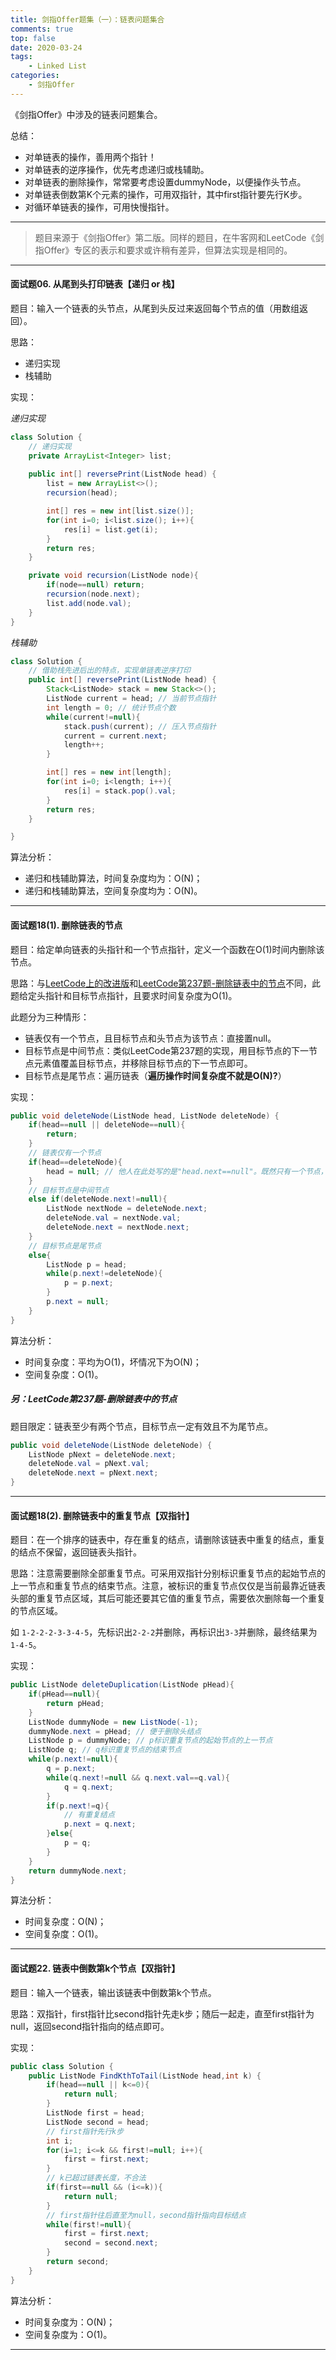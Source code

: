 ```yaml
---
title: 剑指Offer题集（一）：链表问题集合
comments: true
top: false
date: 2020-03-24
tags:
	- Linked List
categories:
	- 剑指Offer
---
```


《剑指Offer》中涉及的链表问题集合。

总结：

- 对单链表的操作，善用两个指针！
- 对单链表的逆序操作，优先考虑递归或栈辅助。
- 对单链表的删除操作，常常要考虑设置dummyNode，以便操作头节点。
- 对单链表倒数第K个元素的操作，可用双指针，其中first指针要先行K步。
- 对循环单链表的操作，可用快慢指针。

---

<!--more-->

> 题目来源于《剑指Offer》第二版。同样的题目，在牛客网和LeetCode《剑指Offer》专区的表示和要求或许稍有差异，但算法实现是相同的。

---

#### 面试题06. 从尾到头打印链表【递归 or 栈】

题目：输入一个链表的头节点，从尾到头反过来返回每个节点的值（用数组返回）。

思路：

- 递归实现
- 栈辅助

实现：

*递归实现*

```java
class Solution {
    // 递归实现
    private ArrayList<Integer> list;
    
    public int[] reversePrint(ListNode head) {
        list = new ArrayList<>();
        recursion(head);

        int[] res = new int[list.size()];
        for(int i=0; i<list.size(); i++){
            res[i] = list.get(i);
        }
        return res;
    }

    private void recursion(ListNode node){
        if(node==null) return;
        recursion(node.next);
        list.add(node.val);
    }
}
```

*栈辅助*

```java
class Solution {
    // 借助栈先进后出的特点，实现单链表逆序打印
    public int[] reversePrint(ListNode head) {
        Stack<ListNode> stack = new Stack<>();
        ListNode current = head; // 当前节点指针
        int length = 0; // 统计节点个数
        while(current!=null){
            stack.push(current); // 压入节点指针
            current = current.next;
            length++;
        }

        int[] res = new int[length];
        for(int i=0; i<length; i++){
            res[i] = stack.pop().val;
        }
        return res;
    }

}
```

算法分析：

- 递归和栈辅助算法，时间复杂度均为：O(N)；
- 递归和栈辅助算法，空间复杂度均为：O(N)。

---

#### 面试题18(1). 删除链表的节点

题目：给定单向链表的头指针和一个节点指针，定义一个函数在O(1)时间内删除该节点。

思路：与[LeetCode上的改进版](https://leetcode-cn.com/problems/shan-chu-lian-biao-de-jie-dian-lcof/)和[LeetCode第237题-删除链表中的节点](https://leetcode-cn.com/problems/delete-node-in-a-linked-list/)不同，此题给定头指针和目标节点指针，且要求时间复杂度为O(1)。

此题分为三种情形：

- 链表仅有一个节点，且目标节点和头节点为该节点：直接置null。
- 目标节点是中间节点：类似LeetCode第237题的实现，用目标节点的下一节点元素值覆盖目标节点，并移除目标节点的下一节点即可。
- 目标节点是尾节点：遍历链表（**遍历操作时间复杂度不就是O(N)?**）

实现：

```java
public void deleteNode(ListNode head, ListNode deleteNode) {
	if(head==null || deleteNode==null){
        return;
    }
    // 链表仅有一个节点
    if(head==deleteNode){
        head = null; // 他人在此处写的是"head.next==null"。既然只有一个节点，其next比如为null，认为将head置null即可实现删除。
    }
    // 目标节点是中间节点
    else if(deleteNode.next!=null){
        ListNode nextNode = deleteNode.next;
        deleteNode.val = nextNode.val;
        deleteNode.next = nextNode.next;
    }
    // 目标节点是尾节点
    else{
        ListNode p = head;
        while(p.next!=deleteNode){
            p = p.next;
        }
        p.next = null;
    }
}
```

算法分析：

- 时间复杂度：平均为O(1)，坏情况下为O(N)；
- 空间复杂度：O(1)。

##### 另：LeetCode第237题-删除链表中的节点

题目限定：链表至少有两个节点，目标节点一定有效且不为尾节点。

```java
public void deleteNode(ListNode deleteNode) {
    ListNode pNext = deleteNode.next;
    deleteNode.val = pNext.val; 
    deleteNode.next = pNext.next;
}
```

---

#### 面试题18(2). 删除链表中的重复节点【双指针】

题目：在一个排序的链表中，存在重复的结点，请删除该链表中重复的结点，重复的结点不保留，返回链表头指针。

思路：注意需要删除全部重复节点。可采用双指针分别标识重复节点的起始节点的上一节点和重复节点的结束节点。注意，被标识的重复节点仅仅是当前最靠近链表头部的重复节点区域，其后可能还要其它值的重复节点，需要依次删除每一个重复的节点区域。

如 `1-2-2-2-3-3-4-5`，先标识出`2-2-2`并删除，再标识出`3-3`并删除，最终结果为`1-4-5`。

实现：

```java
public ListNode deleteDuplication(ListNode pHead){
    if(pHead==null){
        return pHead;
    }
    ListNode dummyNode = new ListNode(-1);
    dummyNode.next = pHead; // 便于删除头结点
    ListNode p = dummyNode; // p标识重复节点的起始节点的上一节点
    ListNode q; // q标识重复节点的结束节点
    while(p.next!=null){
        q = p.next;
        while(q.next!=null && q.next.val==q.val){
            q = q.next;
        }
        if(p.next!=q){
            // 有重复结点
            p.next = q.next;
        }else{
            p = q;
        }
    }
    return dummyNode.next;
}
```

算法分析：

- 时间复杂度：O(N)；
- 空间复杂度：O(1)。

---

#### 面试题22. 链表中倒数第k个节点【双指针】

题目：输入一个链表，输出该链表中倒数第k个节点。

思路：双指针，first指针比second指针先走k步；随后一起走，直至first指针为null，返回second指针指向的结点即可。

实现：

```java
public class Solution {
    public ListNode FindKthToTail(ListNode head,int k) {
        if(head==null || k<=0){
            return null;
        }
        ListNode first = head;
        ListNode second = head;
        // first指针先行k步
        int i;
        for(i=1; i<=k && first!=null; i++){
            first = first.next;
        }
        // k已超过链表长度，不合法
        if(first==null && (i<=k)){
            return null;
        }
        // first指针往后直至为null，second指针指向目标结点
        while(first!=null){
            first = first.next;
            second = second.next;
        }
        return second;
    }
}
```

算法分析：

- 时间复杂度为：O(N)；
- 空间复杂度为：O(1)。

---